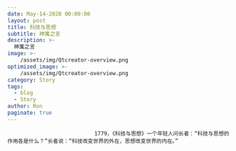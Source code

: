 ```yaml
---
date: May-14-2020 00:00:00
layout: post
title: 科技与思想
subtitle: 神寓之言
description: >-
  神寓之言
image: >-
    /assets/img/Qtcreator-overview.png
optimized_image: >-
    /assets/img/Qtcreator-overview.png
category: Story
tags:
  - blog
  - Story
author: Ron
paginate: true
---
```


							　　1779，《科技与思想》一个年轻人问长者：“科技与思想的作用各是什么？”长者说：“科技改变世界的外在，思想改变世界的内在。”
							
							
						